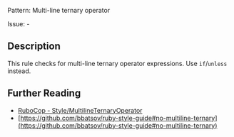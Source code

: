 Pattern: Multi-line ternary operator

Issue: -

## Description

This rule checks for multi-line ternary operator expressions. Use `if`/`unless` instead.

## Further Reading

* [RuboCop - Style/MultilineTernaryOperator](https://docs.rubocop.org/rubocop/cops_style.html#stylemultilineternaryoperator)
* [https://github.com/bbatsov/ruby-style-guide#no-multiline-ternary](https://github.com/bbatsov/ruby-style-guide#no-multiline-ternary)
